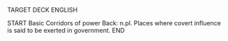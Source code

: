 TARGET DECK
ENGLISH

START
Basic
Corridors of power
Back: n.pl. Places where covert influence is said to be exerted in government.
END
